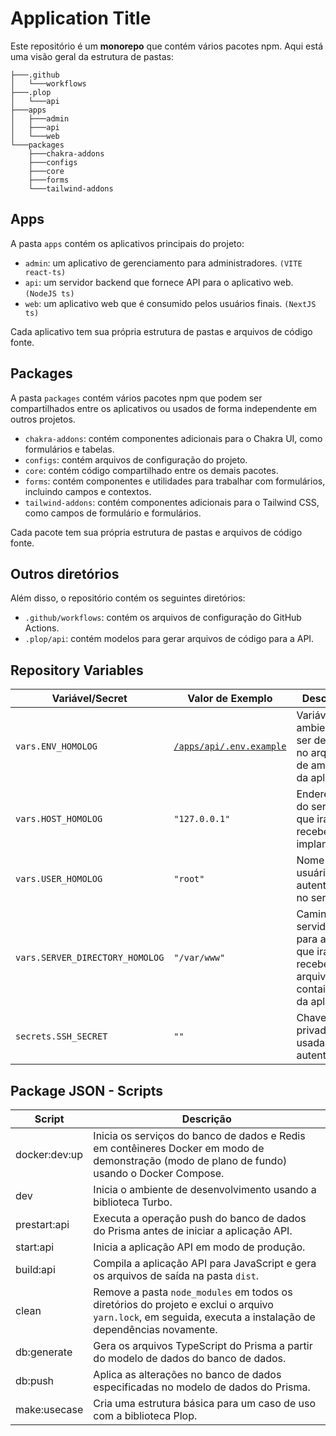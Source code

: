 # Application Title

Este repositório é um **monorepo** que contém vários pacotes npm. Aqui está uma visão geral da estrutura de pastas:

```
├───.github
│   └───workflows
├───.plop
│   └───api
├───apps
│   ├───admin
│   ├───api
│   └───web
└───packages
    ├───chakra-addons
    ├───configs
    ├───core
    ├───forms
    └───tailwind-addons
```

## Apps

A pasta `apps` contém os aplicativos principais do projeto:

- `admin`: um aplicativo de gerenciamento para administradores. `(VITE react-ts)`
- `api`: um servidor backend que fornece API para o aplicativo web. `(NodeJS ts)`
- `web`: um aplicativo web que é consumido pelos usuários finais. `(NextJS ts)`

Cada aplicativo tem sua própria estrutura de pastas e arquivos de código fonte.

## Packages

A pasta `packages` contém vários pacotes npm que podem ser compartilhados entre os aplicativos ou usados de forma independente em outros projetos.

- `chakra-addons`: contém componentes adicionais para o Chakra UI, como formulários e tabelas.
- `configs`: contém arquivos de configuração do projeto.
- `core`: contém código compartilhado entre os demais pacotes.
- `forms`: contém componentes e utilidades para trabalhar com formulários, incluindo campos e contextos.
- `tailwind-addons`: contém componentes adicionais para o Tailwind CSS, como campos de formulário e formulários.

Cada pacote tem sua própria estrutura de pastas e arquivos de código fonte.

## Outros diretórios

Além disso, o repositório contém os seguintes diretórios:

- `.github/workflows`: contém os arquivos de configuração do GitHub Actions.
- `.plop/api`: contém modelos para gerar arquivos de código para a API.

## Repository Variables

| Variável/Secret | Valor de Exemplo | Descrição |
| --- | --- | --- |
| `vars.ENV_HOMOLOG` | [`/apps/api/.env.example`](./apps/api/.env.example) | Variável de ambiente a ser definida no arquivo de ambiente da aplicação |
| `vars.HOST_HOMOLOG` | `"127.0.0.1"` | Endereço IP do servidor que irá receber a implantação |
| `vars.USER_HOMOLOG` | `"root"` | Nome de usuário para autenticar no servidor |
| `vars.SERVER_DIRECTORY_HOMOLOG` | `"/var/www"` | Caminho no servidor para a pasta que irá receber os arquivos e containers da aplicação |
| `secrets.SSH_SECRET` | `""` | Chave privada SSH usada para autenticação |

## Package JSON - Scripts

| Script | Descrição |
| --- | --- |
| docker:dev:up | Inicia os serviços do banco de dados e Redis em contêineres Docker em modo de demonstração (modo de plano de fundo) usando o Docker Compose. |
| dev | Inicia o ambiente de desenvolvimento usando a biblioteca Turbo. |
| prestart:api | Executa a operação push do banco de dados do Prisma antes de iniciar a aplicação API. |
| start:api | Inicia a aplicação API em modo de produção. |
| build:api | Compila a aplicação API para JavaScript e gera os arquivos de saída na pasta `dist`. |
| clean | Remove a pasta `node_modules` em todos os diretórios do projeto e exclui o arquivo `yarn.lock`, em seguida, executa a instalação de dependências novamente. |
| db:generate | Gera os arquivos TypeScript do Prisma a partir do modelo de dados do banco de dados. |
| db:push | Aplica as alterações no banco de dados especificadas no modelo de dados do Prisma. |
| make:usecase | Cria uma estrutura básica para um caso de uso com a biblioteca Plop. |
